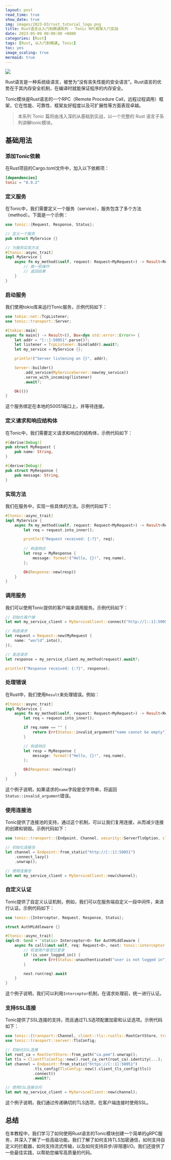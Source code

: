 ```yaml
---
layout: post
read_time: true
show_date: true
img: images/2023-03/rust_tutorial_logo.png
title: Rust语言从入门到精通系列 - Tonic RPC框架入门实战
date: 2023-05-09 00:00:00 +0800
categories: [Rust]
tags: [Rust, 从入门到精通, Tonic]
toc: yes
image_scaling: true
mermaid: true
---
```


![](/images/2023-03/rust_tutorial_logo.png)

Rust语言是一种系统级语言，被誉为“没有丧失性能的安全语言”。Rust语言的优势在于其内存安全机制，在编译时就能保证程序的内存安全。

Tonic模块是Rust语言的一个RPC（Remote Procedure Call，远程过程调用）框架，它在性能、可靠性、框架友好程度以及可扩展性等方面表现卓越。

> 本系列 Tonic 篇将由浅入深的从基础到实战，以一个完整的 Rust 语言子系列讲解tonic模块。

## 基础用法

### 添加Tonic依赖

在Rust项目的Cargo.toml文件中，加入以下依赖项：

```toml
[dependencies]
tonic = "0.9.2"
```

### 定义服务

在Tonic中，我们需要定义一个服务（service），服务包含了多个方法（method）。下面是一个示例：

```rust
use tonic::{Request, Response, Status};

// 定义一个服务
pub struct MyService {}

// 为服务实现方法
#[tonic::async_trait]
impl MyService {
    async fn my_method(&self, request: Request<MyRequest>) -> Result<Response<MyResponse>, Status> {
        // 做一些操作
        // 返回结果
    }
}
```

### 启动服务

我们使用tokio库来运行Tonic服务，示例代码如下：

```rust
use tokio::net::TcpListener;
use tonic::transport::Server;

#[tokio::main]
async fn main() -> Result<(), Box<dyn std::error::Error>> {
    let addr = "[::]:50051".parse()?;
    let listener = TcpListener::bind(addr).await?;
    let my_service = MyService {};

    println!("Server listening on {}", addr);

    Server::builder()
        .add_service(MyServiceServer::new(my_service))
        .serve_with_incoming(listener)
        .await?;

    Ok(())
}
```

这个服务绑定在本地的50051端口上，并等待连接。

### 定义请求和响应结构体

在Tonic中，我们需要定义请求和响应的结构体，示例代码如下：

```rust
#[derive(Debug)]
pub struct MyRequest {
    pub name: String,
}

#[derive(Debug)]
pub struct MyResponse {
    pub message: String,
}
```

### 实现方法

我们在服务中，实现一些具体的方法。示例代码如下：

```rust
#[tonic::async_trait]
impl MyService {
    async fn my_method(&self, request: Request<MyRequest>) -> Result<Response<MyResponse>, Status> {
        let req = request.into_inner();

        println!("Request received: {:?}", req);
        
        // 构造响应
        let resp = MyResponse {
            message: format!("Hello, {}!", req.name),
        };

        Ok(Response::new(resp))
    }
}
```

### 调用服务

我们可以使用Tonic提供的客户端来调用服务。示例代码如下：

```rust
// 初始化客户端
let mut my_service_client = MyServiceClient::connect("http://[::1]:50051").await?;

// 构造请求
let request = Request::new(MyRequest {
    name: "world".into(),
});

// 发送请求
let response = my_service_client.my_method(request).await?;

println!("Response received: {:?}", response);
```

### 处理错误

在Rust中，我们使用`Result`来处理错误。例如：

```rust
#[tonic::async_trait]
impl MyService {
    async fn my_method(&self, request: Request<MyRequest>) -> Result<Response<MyResponse>, Status> {
        let req = request.into_inner();

        if req.name == "" {
            return Err(Status::invalid_argument("name cannot be empty"));
        }

        // 构造响应
        let resp = MyResponse {
            message: format!("Hello, {}!", req.name),
        };

        Ok(Response::new(resp))
    }
}
```

这个例子说明，如果请求的`name`字段是空字符串，将返回`Status::invalid_argument`错误。

### 使用连接池

Tonic提供了连接池的支持，通过这个机制，可以让我们复用连接，从而减少连接的创建和销毁。示例代码如下：

```rust
use tonic::transport::{Endpoint, Channel, security::ServerTlsOption, client::tls::rustls::RootCertStore};

// 初始化连接池
let channel = Endpoint::from_static("http://[::1]:50051")
    .connect_lazy()
    .unwrap();

// 使用连接池
let mut my_service_client = MyServiceClient::new(channel);
```

### 自定义认证

Tonic提供了自定义认证机制，例如，我们可以在服务端自定义一段中间件，来进行认证。示例代码如下：

```rust
use tonic::{Interceptor, Request, Response, Status};

struct AuthMiddleware {}

#[tonic::async_trait]
impl<O: Send + 'static> Interceptor<O> for AuthMiddleware {
    async fn call(&mut self, req: Request<O>, next: tonic::interceptor::Next<'_, O>) -> Result<Response<O>, Status> {
        // 检查用户是否已登录
        if !is_user_logged_in() {
            return Err(Status::unauthenticated("user is not logged in"));
        }

        next.run(req).await
    }
}
```

这个例子说明，我们可以利用`Interceptor`机制，在请求处理前，统一进行认证。

### 支持SSL连接

Tonic提供了SSL连接的支持，而且通过TLS选项配置加密和认证选项。示例代码如下：

```rust
use tonic::{transport::Channel, client::tls::rustls::RootCertStore, transport::{Endpoint, Server}};
use tonic::transport::server::TlsConfig;

// 初始化SSL连接
let root_ca = RootCertStore::from_path("ca.pem").unwrap();
let tls = ClientTlsConfig::new().root_ca_cert(root_ca).identity(...);
let channel = Endpoint::from_static("https://[::1]:50051")
            .tls_config(TlsConfig::new().client_tls_config(tls))
            .connect()
            .await?;

// 使用SSL连接访问
let mut my_service_client = MyServiceClient::new(channel);
```

这个例子说明，我们通过传递确切的TLS选项，在客户端连接时使用SSL。

## 总结

在本教程中，我们学习了如何使用Rust语言的Tonic模块创建一个简单的gRPC服务，并深入了解了一些高级功能。我们了解了如何支持TLS加密通信，如何支持自定义的拦截器，如何支持流式传输，以及如何支持异步/非阻塞I/O。我们还提供了一些最佳实践，以帮助您编写高质量的代码。
